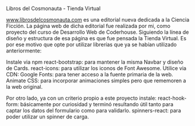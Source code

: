 Libros del Cosmonauta - Tienda Virtual

www.librosdelcosmonauta.com es una editorial nueva dedicada a la Ciencia Ficción. La página web de dicha editorial fue realizada por mi, como proyecto del curso de Desarrollo Web de Coderhouse.
Siguiendo la línea de diseño y estructura de esa página es que fue pensada la Tienda Virtual. Es por ese motivo que opte por utilizar librerías que ya se habían utilizado anteriormente:

Instale via npm
react-bootstrap: para mantener la misma Navbar y diseño de Cards.
react-icons: para utilizar los iconos de Font Awesome.
Utilice via CDN:
Google Fonts: para tener acceso a la fuente primaria de la web.
Animate CSS: para incorporar animaciones simples pero que rememoren a la web original.

Por otro lado, ya con un criterio propio a este proyecto
instale:
react-hook-form: básicamente por curiosidad y terminó resultando útil tanto para captar los datos del formulario como para validarlo.
spinners-react: para poder utilizar un spinner de carga.
